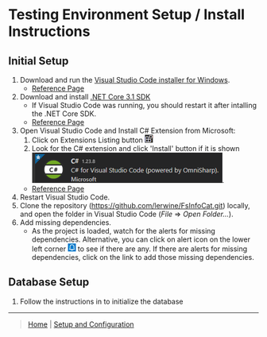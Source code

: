 # Testing Environment Setup / Install Instructions

## Initial Setup

1. Download and run the [Visual Studio Code installer for Windows](https://go.microsoft.com/fwlink/?LinkID=534107).
   - [Reference Page](https://code.visualstudio.com/docs/setup/setup-overview)
2. Download and install [.NET Core 3.1 SDK](https://dotnet.microsoft.com/download)
   - If Visual Studio Code was running, you should restart it after intalling the .NET Core SDK.
   - [Reference Page](https://code.visualstudio.com/docs/languages/dotnet)
3. Open Visual Studio Code and Install C# Extension from Microsoft:
   1. Click on Extensions Listing button ![Extensions Button](./img/ExtensionsButton.png)
   2. Look for the C# extension and click 'Install' button if it is shown ![alt](./img/CsExtension.png).
    - [Reference Page](https://marketplace.visualstudio.com/items?itemName=ms-dotnettools.csharp)
4. Restart Visual Studio Code.
5. Clone the repository (<https://github.com/lerwine/FsInfoCat.git>) locally, and open the folder in Visual Studio Code (*File* &rArr; *Open Folder...*).
6. Add missing dependencies.
   - As the project is loaded, watch for the alerts for missing dependencies. Alternative, you can click on alert icon on the lower left corner ![Alert Icon](img/AlertIcon.png) to see if there are any. If there are alerts for missing dependencies, click on the link to add those missing dependencies.

## Database Setup

1. Follow the instructions in [](DatabaseSetup.md) to initialize the database

-------------------------------------------------------------------

> [Home](../../README.md) | [Setup and Configuration](../README.md)
